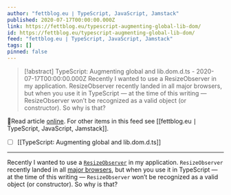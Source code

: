```yaml
---
author: "fettblog․eu ∣ TypeScript, JavaScript, Jamstack"
published: 2020-07-17T00:00:00.000Z
link: https://fettblog.eu/typescript-augmenting-global-lib-dom/
id: https://fettblog.eu/typescript-augmenting-global-lib-dom/
feed: "fettblog․eu ∣ TypeScript, JavaScript, Jamstack"
tags: []
pinned: false
---
```

> [!abstract] TypeScript: Augmenting global and lib.dom.d.ts - 2020-07-17T00:00:00.000Z
> Recently I wanted to use a ResizeObserver in my application. ResizeObserver recently landed in all major browsers, but when you use it in TypeScript — at the time of this writing — ResizeObserver won’t be recognized as a valid object (or constructor). So why is that?

🔗Read article [online](https://fettblog.eu/typescript-augmenting-global-lib-dom/). For other items in this feed see [[fettblog․eu ∣ TypeScript, JavaScript, Jamstack]].

- [ ] [[TypeScript꞉ Augmenting global and lib․dom․d․ts]]
- - -
Recently I wanted to use a [`ResizeObserver`](https://developer.mozilla.org/en-US/docs/Web/API/ResizeObserver) in my application. `ResizeObserver` recently landed in all [major browsers](https://caniuse.com/#search=ResizeObserver), but when you use it in TypeScript — at the time of this writing — `ResizeObserver` won’t be recognized as a valid object (or constructor). So why is that?
